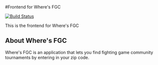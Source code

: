 #Frontend for Where's  FGC

[![Build
Status](https://travis-ci.org/notdb/wfgc-frontend.svg?branch=master)](https://travis-ci.org/notdb/wfgc-frontend)

This is the frontend for Where's FGC

## About Where's FGC

Where's FGC is an application that lets you find fighting game community tournaments by entering in your zip code.
